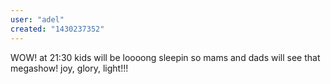 ```yaml
---
user: "adel"
created: "1430237352"
---
```


WOW! at 21:30 kids will be loooong sleepin so mams and dads will see that megashow! joy, glory, light!!!
